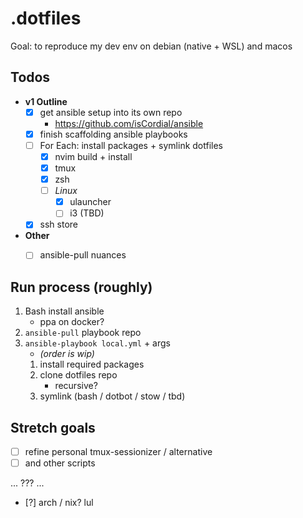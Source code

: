 # .dotfiles
Goal: to reproduce my dev env on debian (native + WSL) and macos

## Todos
- **v1 Outline**
    - [x] get ansible setup into its own repo
        - https://github.com/isCordial/ansible
    - [x] finish scaffolding ansible playbooks
    - [ ] For Each: install packages + symlink dotfiles
        - [x] nvim build + install
        - [x] tmux
        - [x] zsh
        - [ ] *Linux*
            - [x] ulauncher
            - [ ] i3 (TBD)
    - [x] ssh store

- **Other**
    - [ ] ansible-pull nuances


## Run process (roughly)
1. Bash install ansible
    - ppa on docker?
2. `ansible-pull` playbook repo
3. `ansible-playbook local.yml` + args
    - *(order is wip)*
    1. install required packages
    2. clone dotfiles repo
        - recursive?
    3. symlink (bash / dotbot / stow / tbd)


## Stretch goals
- [ ] refine personal tmux-sessionizer / alternative
- [ ] and other scripts

...
???
...
- [?] arch / nix? lul
